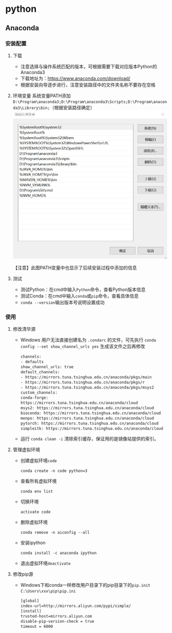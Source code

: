 # python

## Anaconda
### 安装配置
1. 下载
    - 注意选择与操作系统匹配的版本，可根据需要下载对应版本Python的Anaconda3
    - 下载地址为：https://www.anaconda.com/download/
    - 根据安装向导逐步进行，注意安装路径中的文件夹名称不要存在空格

2. 环境变量
  系统变量PATH添加`D:\Program\anaconda3;D:\Program\anaconda3\Scripts;D:\Program\anaconda3\Library\bin;`（根据安装路径确定）
	  ![图片](assets/path.jpg)
	  
    【注意】此图PATH变量中也显示了后续安装过程中添加的信息

3. 测试
    - 测试Python：在cmd中输入`Python`命令，查看Python版本信息
    - 测试Conda：在cmd中输入`conda`或`pip`命令，查看具体信息
    - `conda --version`输出版本号说明设置成功
### 使用
1. 修改清华源
   - Windows 用户无法直接创建名为 `.condarc` 的文件，可先执行 `conda config --set show_channel_urls yes` 生成该文件之后再修改 
        ```
        channels:
        - defaults
        show_channel_urls: true
        default_channels:
        - https://mirrors.tuna.tsinghua.edu.cn/anaconda/pkgs/main
        - https://mirrors.tuna.tsinghua.edu.cn/anaconda/pkgs/r
        - https://mirrors.tuna.tsinghua.edu.cn/anaconda/pkgs/msys2
        custom_channels:
        conda-forge: https://mirrors.tuna.tsinghua.edu.cn/anaconda/cloud
        msys2: https://mirrors.tuna.tsinghua.edu.cn/anaconda/cloud
        bioconda: https://mirrors.tuna.tsinghua.edu.cn/anaconda/cloud
        menpo: https://mirrors.tuna.tsinghua.edu.cn/anaconda/cloud
        pytorch: https://mirrors.tuna.tsinghua.edu.cn/anaconda/cloud
        simpleitk: https://mirrors.tuna.tsinghua.edu.cn/anaconda/cloud
        ```
    - 运行 `conda clean -i` 清除索引缓存，保证用的是镜像站提供的索引。

2. 管理虚拟环境
   + 创建虚拟环境`code`
     ```
     conda create -n code python=3
     ```
   + 查看所有虚拟环境
     ```
     conda env list
     ```     
   + 切换环境
     ```
     activate code
     ```  
   + 删除虚拟环境
     ```
     conda remove -n aiconfig --all
     ```
   + 安装ipython
     ```
     conda install -c anaconda ipython
     ``` 
   + 退出虚拟环境`deactivate` 
3. 修改pip源
   + Windows下和conda一样修改用户目录下的pip目录下的`pip.init` `C:\Users\xxx\pip\pip.ini` 
     ```
     [global]
     index-url=http://mirrors.aliyun.com/pypi/simple/
     [install]  
     trusted-host=mirrors.aliyun.com
     disable-pip-version-check = true  
     timeout = 6000
     ```
